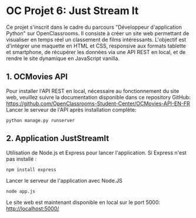 # OC Projet 6: Just Stream It
Ce projet s'inscrit dans le cadre du parcours "Développeur d'application Python" sur OpenClassrooms. Il consiste à créer un site web permettant de visualiser en temps réel un classement de films intéressants. L'objectif est d'intégrer une maquette en HTML et CSS, responsive aux formats tablette et smartphone, de récupérer les données via une API REST en local, et de rendre le site dynamique en JavaScript vanilla.

## 1. OCMovies API
Pour installer l'API REST en local, nécessaire au fonctionnement du site web, veuillez suivre la documentation disponible dans ce repository GitHub:  
https://github.com/OpenClassrooms-Student-Center/OCMovies-API-EN-FR  
Lancer le serveur de l'API après installation complète:
```
python manage.py runserver
```

## 2. Application JustStreamIt
Utilisation de Node.js et Express pour lancer l'application.
Si Express n'est pas installé :
```
npm install express
```

Lancer le serveur de l'application avec Node.JS
```
node app.js
```

Le site web est maintenant disponible en local sur le port 5000: <http://localhost:5000/>
